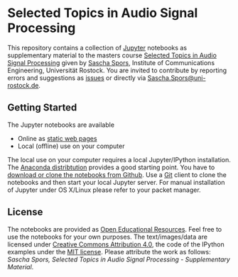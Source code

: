 # Selected Topics in Audio Signal Processing
This repository contains a collection of [Jupyter](https://jupyter.org/) notebooks as
supplementary material to the masters course [Selected Topics in Audio Signal Processing](http://www.int.uni-rostock.de/Ausgewaehlte-Kapitel-der-digit.49.0.html) given by
[Sascha Spors](http://www.int.uni-rostock.de/Staff-Info.23+B6JmNIYXNoPWUxOTliMTNjY2U2MDcyZjJiZTI0YTc4MmFkYTE5NjQzJnR4X2pwc3RhZmZfcGkxJTVCYmFja0lkJTVEPTMmdHhfanBzdGFmZl9waTElNUJzaG93VWlkJTVEPTExMQ__.0.html), Institute of Communications Engineering, Universität Rostock. You are invited to contribute by reporting errors and suggestions as
[issues](https://github.com/spatialaudio/selected-topics-in-audio-signal-processing-lecture/issues)
or directly via [Sascha.Spors@uni-rostock.de](mailto:Sascha.Spors@uni-rostock.de).

## Getting Started

The Jupyter notebooks are available

* Online as [static web pages](http://nbviewer.jupyter.org/github/spatialaudio/selected-topics-in-audio-signal-processing-lecture/blob/master/index.ipynb)
* Local (offline) use on your computer

The local use on your computer requires a local Jupyter/IPython installation. The [Anaconda distribtution](https://www.continuum.io/downloads) provides a good starting point. You have to [download or clone the notebooks from Github](https://github.com/spatialaudio/selected-topics-in-audio-signal-processing-lecture). Use a [Git](http://git-scm.org/) client to clone the notebooks and then start your local Jupyter server. For manual installation of Jupyter under OS X/Linux please refer to your packet manager.


## License
The notebooks are provided as [Open Educational Resources](https://en.wikipedia.org/wiki/Open_educational_resources). Feel free to use the notebooks for your own purposes. The text/images/data are licensed under [Creative Commons Attribution 4.0](https://creativecommons.org/licenses/by/4.0/), the code of the IPython examples under the [MIT license](https://opensource.org/licenses/MIT). Please attribute the work as follows: *Sascha Spors, Selected Topics in Audio Signal Processing - Supplementary Material*.
